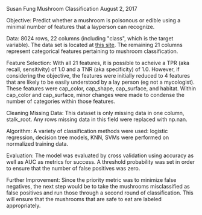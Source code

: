 Susan Fung
Mushroom Classification
August 2, 2017

Objective:
Predict whether a mushroom is poisonous or edible using a minimal number of features that a layperson can recognize.

Data:
8024 rows, 22 columns (including "class", which is the target variable). The data set is located at [this site](https://archive.ics.uci.edu/ml/datasets/Mushroom). The remaining 21 columns represent categorical features pertaining to mushroom classification. 

Feature Selection:
With all 21 features, it is possible to acheive a TPR (aka recall, sensitivity) of 1.0 and a TNR (aka specificity)
of 1.0. However, if considering the objective, the features were initially reduced to 4 features that are likely to be easily understood by a lay person (eg not a mycologist). These features were cap_color, cap_shape, cap_surface, and habitat. Within cap_color and cap_surface, minor changes were made to condense the number of categories within those features.  

Cleaning Missing Data:
This dataset is only missing data in one column, stalk_root. Any rows missing data in this field were replaced with np.nan.

Algorithm:
A variety of classification methods were used: logistic regression, decision tree models, KNN, SVMs were performed on normalized training data.

Evaluation:
The model was evaluated by cross validation using accuracy as well as AUC as metrics for success. A threshold probability was set in order to ensure that the number of false positives was zero.  

Further Improvement:
Since the priority metric was to minimize false negatives, the next step would be to take the mushrooms misclassified as false positives and run those through a second round of classification. This will ensure that the mushrooms that are safe to eat are labeled appropriately. 
